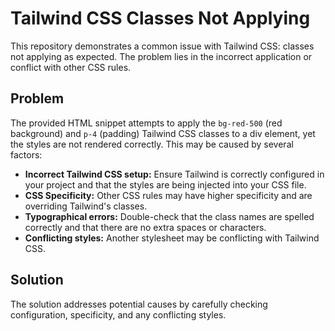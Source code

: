 # Tailwind CSS Classes Not Applying

This repository demonstrates a common issue with Tailwind CSS: classes not applying as expected.  The problem lies in the incorrect application or conflict with other CSS rules.

## Problem
The provided HTML snippet attempts to apply the `bg-red-500` (red background) and `p-4` (padding) Tailwind CSS classes to a div element, yet the styles are not rendered correctly. This may be caused by several factors:

* **Incorrect Tailwind CSS setup:** Ensure Tailwind is correctly configured in your project and that the styles are being injected into your CSS file.
* **CSS Specificity:** Other CSS rules may have higher specificity and are overriding Tailwind's classes.
* **Typographical errors:** Double-check that the class names are spelled correctly and that there are no extra spaces or characters.
* **Conflicting styles:**  Another stylesheet may be conflicting with Tailwind CSS.

## Solution
The solution addresses potential causes by carefully checking configuration, specificity, and any conflicting styles.
